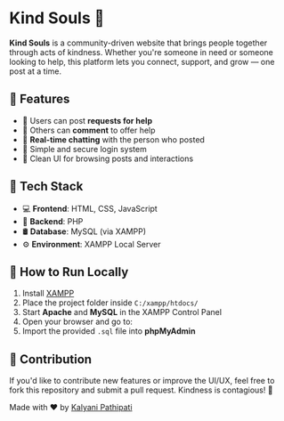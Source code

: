 # Kind Souls 💞

**Kind Souls** is a community-driven website that brings people together through acts of kindness. Whether you're someone in need or someone looking to help, this platform lets you connect, support, and grow — one post at a time.

## 🧩 Features

- 📝 Users can post **requests for help**
- 💬 Others can **comment** to offer help
- 💬 **Real-time chatting** with the person who posted
- 🔐 Simple and secure login system
- 📁 Clean UI for browsing posts and interactions

## 🔧 Tech Stack

- 💻 **Frontend**: HTML, CSS, JavaScript
- 🐘 **Backend**: PHP
- 🛢️ **Database**: MySQL (via XAMPP)
- ⚙️ **Environment**: XAMPP Local Server

## 🚀 How to Run Locally

1. Install [XAMPP](https://www.apachefriends.org/)
2. Place the project folder inside `C:/xampp/htdocs/`
3. Start **Apache** and **MySQL** in the XAMPP Control Panel
4. Open your browser and go to:
5. Import the provided `.sql` file into **phpMyAdmin**

## 🤝 Contribution

If you'd like to contribute new features or improve the UI/UX, feel free to fork this repository and submit a pull request. Kindness is contagious! 💫


Made with ❤️ by [Kalyani Pathipati](https://github.com/kalyanipathipati)
